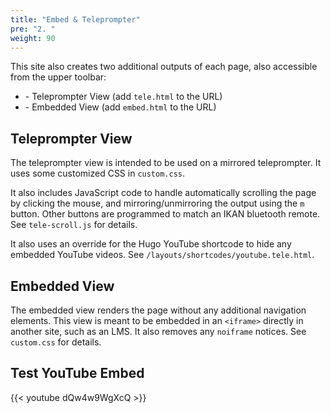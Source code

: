 ```yaml
---
title: "Embed & Teleprompter"
pre: "2. "
weight: 90
---
```


This site also creates two additional outputs of each page, also accessible from the upper toolbar:

* <i class="fas fa-tv"></i> -  Teleprompter View (add `tele.html` to the URL)
* <i class="fas fa-expand-arrows-alt"></i> - Embedded View (add `embed.html` to the URL)

## Teleprompter View

The teleprompter view is intended to be used on a mirrored teleprompter. It uses some customized CSS in `custom.css`.

It also includes JavaScript code to handle automatically scrolling the page by clicking the mouse, and mirroring/unmirroring the output using the `m` button. Other buttons are programmed to match an IKAN bluetooth remote. See `tele-scroll.js` for details.

It also uses an override for the Hugo YouTube shortcode to hide any embedded YouTube videos. See `/layouts/shortcodes/youtube.tele.html`. 

## Embedded View

The embedded view renders the page without any additional navigation elements. This view is meant to be embedded in an `<iframe>` directly in another site, such as an LMS. It also removes any `noiframe` notices. See `custom.css` for details.

## Test YouTube Embed

{{< youtube dQw4w9WgXcQ >}}